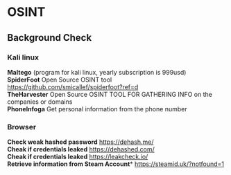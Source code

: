 # OSINT

## Background Check

### Kali linux
**Maltego** (program for kali linux, yearly subscription is 999usd) <br>
**SpiderFoot** Open Source OSINT tool https://github.com/smicallef/spiderfoot?ref=d <br>
**TheHarvester** Open Source OSINT TOOL FOR GATHERING INFO on the companies or domains <br>
**PhoneInfoga** Get personal information from the phone number

### Browser
**Check weak hashed password** https://dehash.me/ <br>
**Cheak if credentials leaked** https://dehashed.com/ <br>
**Cheak if credentials leaked** https://leakcheck.io/ <br>
**Retrieve information from Steam Account*** https://steamid.uk/?notfound=1 <br>



